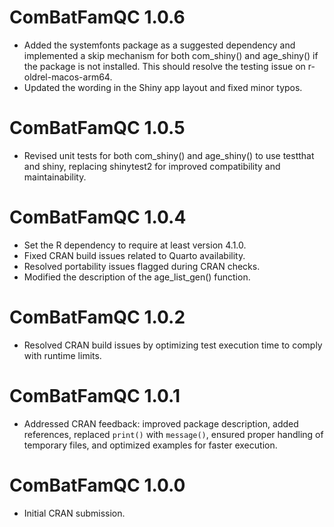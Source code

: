 # ComBatFamQC 1.0.6
* Added the systemfonts package as a suggested dependency and implemented a skip mechanism for both com_shiny() and age_shiny() if the package is not installed. This should resolve the testing issue on r-oldrel-macos-arm64.
* Updated the wording in the Shiny app layout and fixed minor typos.

# ComBatFamQC 1.0.5
* Revised unit tests for both com_shiny() and age_shiny() to use testthat and shiny, replacing shinytest2 for improved compatibility and maintainability.


# ComBatFamQC 1.0.4
* Set the R dependency to require at least version 4.1.0.
* Fixed CRAN build issues related to Quarto availability.
* Resolved portability issues flagged during CRAN checks.
* Modified the description of the age_list_gen() function.

# ComBatFamQC 1.0.2
* Resolved CRAN build issues by optimizing test execution time to comply with runtime limits.

# ComBatFamQC 1.0.1
* Addressed CRAN feedback: improved package description, added references, replaced `print()` with `message()`, ensured proper handling of temporary files, and optimized examples for faster execution.

# ComBatFamQC 1.0.0

* Initial CRAN submission.
